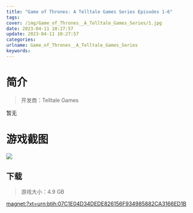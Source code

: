 ```yaml
---
title: "Game of Thrones: A Telltale Games Series Episodes 1-6"
tags: 
cover: /img/Game_of_Thrones__A_Telltale_Games_Series/1.jpg
date: 2023-04-11 10:27:57
update: 2023-04-11 10:27:57
categories: 
urlname: Game_of_Thrones__A_Telltale_Games_Series
keywords: 
---
```

# 简介

> 开发商：Telltale Games

暂无

# 游戏截图

![](/img/Game_of_Thrones__A_Telltale_Games_Series/2.jpg)


## 下载

> 游戏大小：4.9 GB

[magnet:?xt=urn:btih:07C1E04D34DEDE826156F934985882CA3166ED1B](magnet:?xt=urn:btih:07C1E04D34DEDE826156F934985882CA3166ED1B)